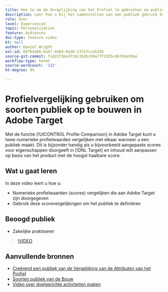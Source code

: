 ```yaml
---
title: Hoe te om de Vergelijking van het Profiel te gebruiken om publiek te bouwen
description: Leer hoe u bij het samenstellen van een publiek gebruik kunt maken van Profielvergelijking om twee numerieke profielwaarden met elkaar te vergelijken.
role: User
level: Experienced
topic: Personalization
feature: Audiences
doc-type: feature video
kt: null
author: Daniel Wright
exl-id: 66764a66-ba47-4ab4-8a36-137a7cca525b
source-git-commit: fcd2273ba373dc2b3bc59a77f1925cdb7b2ed3ee
workflow-type: tm+mt
source-wordcount: '132'
ht-degree: 0%

---
```


# Profielvergelijking gebruiken om soorten publiek op te bouwen in Adobe Target

Met de functie [!UICONTROL Profile Comparison] in Adobe Target kunt u twee numerieke profielwaarden vergelijken met elkaar wanneer u een publiek maakt. Dit is bijzonder handig als u bijvoorbeeld aangepaste scores voor eigenschappen doorgeeft in [!DNL Target] en inhoud wilt aanpassen op basis van het product met de hoogst haalbare score.

## Wat u gaat leren

In deze video leert u hoe u:

* Numerieke profielwaarden (scores) vergelijken die aan Adobe Target zijn doorgegeven
* Gebruik deze scorevergelijkingen om het publiek te definiëren

## Beoogd publiek

* Zakelijke praktiserer

>[!VIDEO](https://video.tv.adobe.com/v/23218/?quality=12)

## Aanvullende bronnen

* [ Creërend een publiek van de Vergelijking van de Attributen van het Profiel ](https://experienceleague.adobe.com/docs/target/using/audiences/create-audiences/creating-a-profile-attribute-comparison-audience.html?lang=nl-NL)
* [ Soorten publiek van de Bouw ](https://experienceleague.adobe.com/docs/target/using/audiences/create-audiences/create-audience.html?lang=nl-NL)
* [Video over doelgerichte activiteiten maken](../activities/create-experience-targeting-activities.md)
